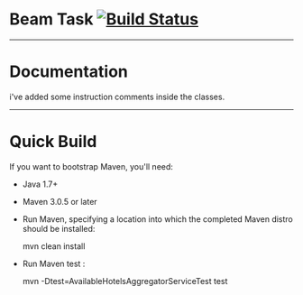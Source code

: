 # Beam Task [![Build Status](https://travis-ci.org/MoMahameed/MAF.svg?branch=master)](https://travis-ci.org/MoMahameed/MAF)
-------------------------------------------------------------------------------------------------------------------------------

# Documentation
i've added some instruction comments inside the classes. 

-------------------------------------------------------------------------------------------------------------------------------
# Quick Build
If you want to bootstrap Maven, you'll need:

* Java 1.7+

* Maven 3.0.5 or later

* Run Maven, specifying a location into which the completed Maven distro should be installed:
    
   mvn clean install


* Run Maven test : 
  
   mvn -Dtest=AvailableHotelsAggregatorServiceTest test
